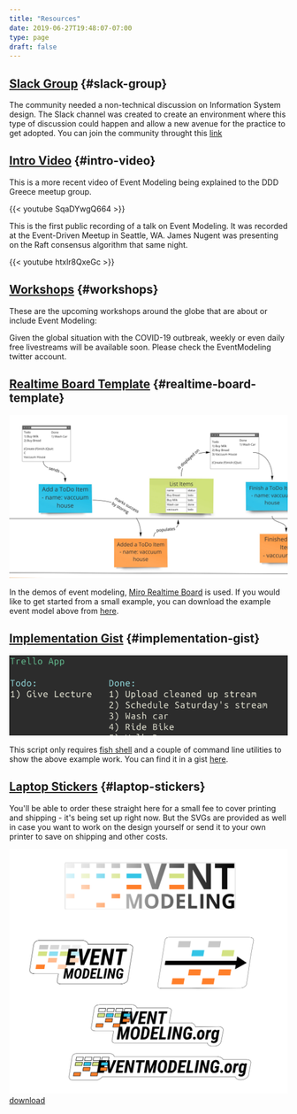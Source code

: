 ```yaml
---
title: "Resources"
date: 2019-06-27T19:48:07-07:00
type: page
draft: false
---
```


## [Slack Group](#slack-group) {#slack-group}

The community needed a non-technical discussion on Information System design. The Slack channel was created to create an environment where this type of discussion could happen and allow a new avenue for the practice to get adopted. You can join the community throught this [link](https://join.slack.com/t/eventmodeling/shared_invite/enQtNzE0NjAyMjMwNjQ2LTY1NjgzZWI4ZjE0NmM0MWU0OGQwNjA3ZTZkZWViYWUzMTRjZWViYzdhZWMzNWMwZjQyM2VhMWVjZWQ5NjNjMjU)

## [Intro Video](#intro-video) {#intro-video}

This is a more recent video of Event Modeling being explained to the DDD Greece meetup group.

{{< youtube SqaDYwgQ664 >}}

This is the first public recording of a talk on Event Modeling. It was recorded at the Event-Driven Meetup in Seattle, WA. James Nugent was presenting on the Raft consensus algorithm that same night.

{{< youtube htxlr8QxeGc >}}

## [Workshops](#workshops) {#workshops}

These are the upcoming workshops around the globe that are about or include Event Modeling:

Given the global situation with the COVID-19 outbreak, weekly or even daily free livestreams will be available soon. Please check the EventModeling twitter account.

## [Realtime Board Template](#realtime-board-template) {#realtime-board-template}

![trello example](../event-modeling-tutorial.jpg)

In the demos of event modeling, [Miro Realtime Board](https://miro.com) is used. If you would like to get started from a small example, you can download the example event model above from [here](/event-modeling.rtb).

## [Implementation Gist](#implementation-gist) {#implementation-gist}

![trello screenshot](../trello-screenshot.png)

This script only requires [fish shell](https://github.com/fish-shell/fish-shell) and a couple of command line utilities to show the above example work. You can find it in a gist [here](https://gist.github.com/adymitruk//7fc2adb8598ad861d4b3dae114afd4c9).

## [Laptop Stickers](#laptop-stickers) {#laptop-stickers}

You'll be able to order these straight here for a small fee to cover printing and shipping - it's being set up right now. But the SVGs are provided as well in case you want to work on the design yourself or send it to your own printer to save on shipping and other costs.

![stickers](stickers.png)
[download](stickers.svg)
